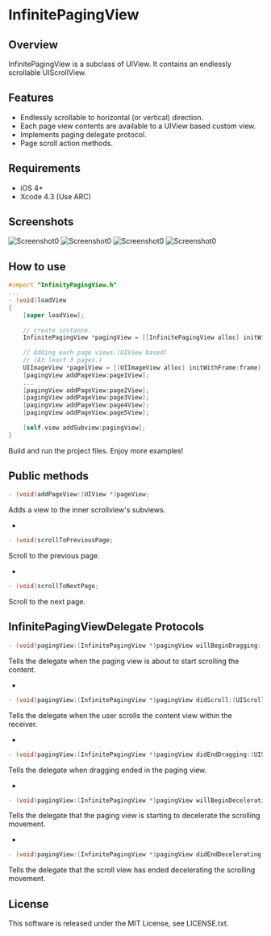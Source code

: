 InfinitePagingView
=====================


Overview
--------
InfinitePagingView is a subclass of UIView. It contains an endlessly scrollable UIScrollView.

Features
--------
- Endlessly scrollable to horizontal (or vertical) direction.
- Each page view contents are available to a UIView based custom view.
- Implements paging delegate protocol.
- Page scroll action methods.
 

Requirements
------------
- iOS 4+
- Xcode 4.3 (Use ARC)

Screenshots
-----------
![Screenshot0](http://resources.qnote.jp/infinity-paging-view/sample4.png)
![Screenshot0](http://resources.qnote.jp/infinity-paging-view/sample1.png)
![Screenshot0](http://resources.qnote.jp/infinity-paging-view/sample2.png)
![Screenshot0](http://resources.qnote.jp/infinity-paging-view/sample3.png)


How to use
----------

```Objective-C
#import "InfinityPagingView.h"
...
- (void)loadView
{
    [super loadView];
    
    // create instance.
    InfinitePagingView *pagingView = [[InfinitePagingView alloc] initWithFrame:CGRectMake(0.f, 30.f, 100.f, 50.f)];
    
    // Adding each page views.(UIView based)
    // (At least 3 pages.)
    UIImageView *page1View = [[UIImageView alloc] initWithFrame:frame];
    [pagingView addPageView:page1View];
    ...
    [pagingView addPageView:page2View];
    [pagingView addPageView:page3View];
    [pagingView addPageView:page4View];
    [pagingView addPageView:page5View];
    
    [self.view addSubview:pagingView];
}
```

Build and run the project files. Enjoy more examples!

Public methods
--------

```Objective-C
- (void)addPageView:(UIView *)pageView;
```
Adds a view to the inner scrollview's subviews.

-

```Objective-C
- (void)scrollToPreviousPage;
```
Scroll to the previous page.

-

```Objective-C
- (void)scrollToNextPage;
```
Scroll to the next page.



InfinitePagingViewDelegate Protocols
-

```Objective-C
- (void)pagingView:(InfinitePagingView *)pagingView willBeginDragging:(UIScrollView *)scrollView;
```
Tells the delegate when the paging view is about to start scrolling the content.

-

```Objective-C
- (void)pagingView:(InfinitePagingView *)pagingView didScroll:(UIScrollView *)scrollView;
```
Tells the delegate when the user scrolls the content view within the receiver.

-

```Objective-C
- (void)pagingView:(InfinitePagingView *)pagingView didEndDragging:(UIScrollView *)scrollView;
```
Tells the delegate when dragging ended in the paging view.


-

```Objective-C
- (void)pagingView:(InfinitePagingView *)pagingView willBeginDecelerating:(UIScrollView *)scrollView;
```

Tells the delegate that the paging view is starting to decelerate the scrolling movement.

-

```Objective-C
- (void)pagingView:(InfinitePagingView *)pagingView didEndDecelerating:(UIScrollView *)scrollView atPageIndex:(NSInteger)pageIndex;
```
Tells the delegate that the scroll view has ended decelerating the scrolling movement.



License
-------
This software is released under the MIT License, see LICENSE.txt.

